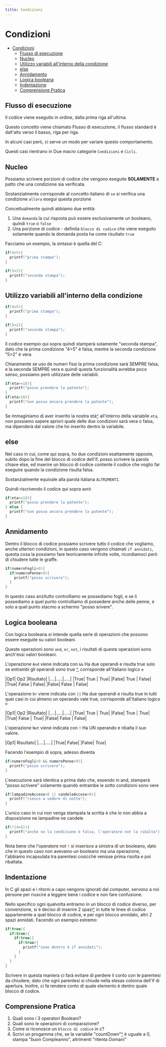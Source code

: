 ```yaml
---
title: Condizioni
---
```

# Condizioni 

- [Condizioni](#condizioni)
  - [Flusso di esecuzione](#flusso-di-esecuzione)
  - [Nucleo](#nucleo)
  - [Utilizzo variabili all'interno della condizione](#utilizzo-variabili-allinterno-della-condizione)
  - [else](#else)
  - [Annidamento](#annidamento)
  - [Logica booleana](#logica-booleana)
  - [Indentazione](#indentazione)
  - [Comprensione Pratica](#comprensione-pratica)

## Flusso di esecuzione

Il codice viene eseguito in ordine, dalla prima riga all'ultima.

Questo concetto viene chiamato Flusso di esecuzione, il flusso standard è dall'alto verso il basso, riga per riga.

In alcuni casi però, ci serve un modo per variare questo comportamento.

Questi casi rientrano in Due macro categorie `Condizioni` e `Cicli`.

## Nucleo

Possiamo scrivere porzioni di codice che vengono eseguite **SOLAMENTE** a patto che una condizione sia verificata.

Sostanzialmente corrisponde al concetto italiano di `se` si verifica una condizione `allora` esegui questa porzione

Concettualmente quindi abbiamo due entità:
 
1. Una `domanda` la cui risposta può essere esclusivamente un booleano, quindi `true` o `false`
2. Una porzione di codice - definita `blocco di codice` che viene eseguito solamente quando la domanda posta ha come risultato `true`

Facciamo un esempio, la sintassi è quella del C:

```cpp
if(4>5){
  printf("prima stampa");
}

if(5>2){
  printf("seconda stampa");
}
```


## Utilizzo variabili all'interno della condizione

```cpp
if(4>5){
  printf("prima stampa");
}

if(5>2){
  printf("seconda stampa");
}
```

Il codice esempio qui sopra quindi stamperà solamente "seconda stampa", dato che la prima condizione "4>5" è falsa, mentre la seconda condizione "5>2" è vera.

Chiaramente se uso de numeri fissi la prima condizione sarà SEMPRE falsa, e la seconda SEMPRE vera e quindi questa funzionalità avrebbe poco senso, possiamo però utilizzare delle variabili.

```cpp
if(eta>=18){
  printf("posso prendere la patente");
}
if(eta<18){
  printf("non posso ancora prendere la patente");
}
```

Se immaginiamo di aver inserito la nostra età[^](#noGo "il linguaggio C mal tollera le lettere accentate, quindi consiglio di evitarle quando possibile") all'interno della variabile `eta`, non possiamo sapere apriori quale delle due condizioni sarà vera o falsa, ma dipenderà dal valore che ho inserito dentro la variabile.

## else

Nel caso in cui, come qui sopra, ho due condizioni esattamente opposte, subito dopo la fine del blocco di codice dell'if, posso scrivere la parola chiave else, ed inserire un blocco di codice contente il codice che voglio far eseguire quando la condizione risulta falsa.

Sostanzialmente equivale alla parola italiana `ALTRIMENTI`.

Quindi riscrivendo il codice qui sopra avrò

```cpp
if(eta>=18){
  printf("posso prendere la patente");
} else {
  printf("non posso ancora prendere la patente");
}
```

## Annidamento

Dentro il blocco di codice possiamo scrivere tutto il codice che vogliamo, anche ulteriori condizioni, in questo caso vengono chiamati `if annidati`, questa cosa la possiamo fare teoricamente infinite volte, ricordiamoci però di chiudere tutte le graffe.

```cpp
if(numeroFogli>0){
  if(numeroPenne>0){
    printf("posso scrivere");
  }
}

```
In questo caso anzitutto controlliamo se possediamo fogli, e se li possediamo a quel punto controlliamo di possedere anche delle penne, e solo a quel punto stacmo a schermo "posso srivere".

## Logica booleana

Con logica booleana si intende quella serie di operazioni che possono essere eseguite su valori booleani.

Queste operazioni sono `and`, `or`, `not`, i risultati di queste operazioni sono anch'essi valori booleani.

L'operazione `And` viene indicata con `&&` Ha due operandi e risulta true solo se entrambi gli operandi sono true [^](#noGo "il tipo di tabelle qui di seguito prendono il nome di tabelle di verità"), corrisponde all'italiano logico `e`

|Op1|  Op2 |Risultato|
|....|.....|.....|
|True| True | *True*|
|False| True | False|
|True| False | False|
|False| False | False|

L'operazione `Or` viene indicata con `||` Ha due operandi e risulta true in tutti quei casi in cui almeno un operando vale true, corrisponde all'italiano logico `o`

|Op1|  Op2 |Risultato|
|....|.....|.....|
|True| True | *True*|
|False| True | *True*|
|True| False | *True*|
|False| False | False|

L'operazione `Not` viene indicata con `!` Ha UN operando e ribalta il suo valore.

|Op1| Risultato|
|....|.....|
|True|  False|
|False|  *True*|

Facendo l'esempio di sopra, adesso diventa

```cpp
if(numeroFogli>0 && numeroPenne>0){
  printf("posso scrivere");
}
```
L'esecuzione sarà identica a prima dato che, essendo in and,  stamperà "posso scrivere" solamente quando entrambe le sotto condizioni sono vere
```cpp
if(lampadineAccese>0 || candeleAccese>0){
  printf("riesco a vedere di notte");
}
```
L'unico caso in cui non venga stampata la scritta è che io non abbia a disposizione ne lampadine ne candele

```cpp
if(!(4>5)){
  printf("anche se la condizione è falsa, l'operatore not la ribalta");
}
```
Nota bene che l'operatore not `!` si inserisce a sinistra di un booleano, dato che in questo caso non avevamo un booleano ma una operazione, l'abbiamo incapsulata tra parentesi cosicchè venisse prima risolta e poi ribaltata.

## Indentazione

In C gli spazi e i ritorni a capo vengono ignorati dal computer, servono a noi persone per riuscire a leggere bene i codice e non fare confusione.

Nello specifico ogni qualvolta entriamo in un blocco di codice diverso, per convenzione, si è deciso di inserire 2 spazi[^](#noGo "alcuni utilizzano 4 spazi, altri utilizzano il tasto tabulatore. Al netto della quantità esatta che, a patto si sia consistenti, può variare. Un pò di spazio và lasciato") in tutte le linee di codice appartenente a quel blocco di codice, e per ogni blocco annidato, altri 2 spazi annidati.
Facendo un esempio estremo:

```cpp
if(true){
  if(true){
    if(true){
      if(true){
        printf("sono dentro 4 if annidati");
      }
    }
  }
}
```
Scrivere in questa maniera ci farà evitare di perdere il conto con le parentesi da chiudere, dato che ogni parentesi si chiude nella stesas colonna dell'if di apertura.
Inoltre, ci fa rendere conto di quale elemento è dentro quale blocco di codice. 

## Comprensione Pratica

1. Quali sono i 3 operatori Booleani?
2. Quali sono le operazioni di comparazione?
3. Come si riconosce un `blocco di codice` in c?
4. Scrivi un progamma che, se la variabile "countDown"[^](#noGo "Per adesso assegna tu un valore") è uguale a 0, stampa "buon Compleanno", altrimenti "ritenta Domani"